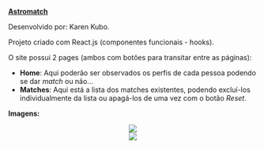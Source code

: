 <a href="astromatch-karen-kubo.surge.sh"><strong>Astromatch</strong></a>
<p>Desenvolvido por: Karen Kubo.</p>

Projeto criado com React.js (componentes funcionais - hooks).

O site possui 2 pages (ambos com botões para transitar entre as páginas):
- <strong>Home</strong>: Aqui poderão ser observados os perfis de cada pessoa podendo se dar <i> match </i> ou não...
- <strong>Matches</strong>: Aqui está a lista dos matches existentes, podendo excluí-los individualmente da lista ou apagá-los de uma vez com o botão <i>Reset</i>.

<p><strong>Imagens:</strong></p>
<div align="center">
<img src="https://user-images.githubusercontent.com/98588790/164725607-7ba838ec-4eda-41d7-9e86-b30caf88d445.png">
</div>
<div align="center">
<img src="https://user-images.githubusercontent.com/98588790/164725680-745d8eac-9a46-4450-831b-4c30d03fec2f.png">
</div>




